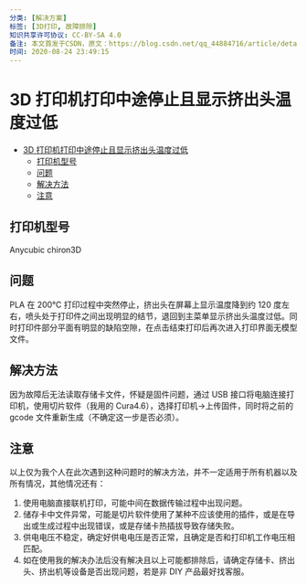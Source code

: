 ```yaml
---
分类: [解决方案]
标签: [3D打印, 故障排除]
知识共享许可协议: CC-BY-SA 4.0
备注: 本文首发于CSDN，原文：https://blog.csdn.net/qq_44884716/article/details/108211290
时间: 2020-08-24 23:49:15
---
```


# 3D 打印机打印中途停止且显示挤出头温度过低

<!-- @import "[TOC]" {cmd="toc" depthFrom=1 depthTo=6 orderedList=false} -->

<!-- code_chunk_output -->

- [3D 打印机打印中途停止且显示挤出头温度过低](#3d-打印机打印中途停止且显示挤出头温度过低)
  - [打印机型号](#打印机型号)
  - [问题](#问题)
  - [解决方法](#解决方法)
  - [注意](#注意)

<!-- /code_chunk_output -->


## 打印机型号

Anycubic chiron3D

## 问题

PLA 在 200℃ 打印过程中突然停止，挤出头在屏幕上显示温度降到约 120 度左右，喷头处于打印件之间出现明显的结节，退回到主菜单显示挤出头温度过低。同时打印件部分平面有明显的缺陷空隙，在点击结束打印后再次进入打印界面无模型文件。

## 解决方法

因为故障后无法读取存储卡文件，怀疑是固件问题，通过 USB 接口将电脑连接打印机，使用切片软件（我用的 Cura4.6），选择打印机->上传固件，同时将之前的 gcode 文件重新生成（不确定这一步是否必须）。

## 注意

以上仅为我个人在此次遇到这种问题时的解决方法，并不一定适用于所有机器以及所有情况，其他情况还有：

1. 使用电脑直接联机打印，可能中间在数据传输过程中出现问题。
2. 储存卡中文件异常，可能是切片软件使用了某种不应该使用的插件，或是在导出或生成过程中出现错误，或是存储卡热插拔导致存储失败。
3. 供电电压不稳定，确定好供电电压是否正常，且确定是否和打印机工作电压相匹配。
4. 如在使用我的解决办法后没有解决且以上可能都排除后，请确定存储卡、挤出头、挤出机等设备是否出现问题，若是非 DIY 产品最好找客服。
